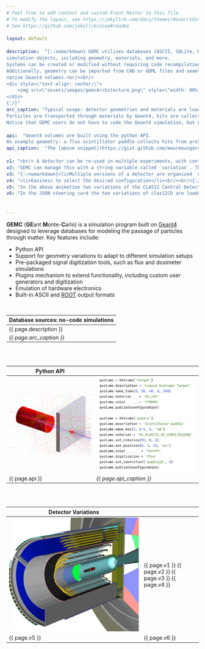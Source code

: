 ```yaml
---
# Feel free to add content and custom Front Matter to this file.
# To modify the layout, see https://jekyllrb.com/docs/themes/#overriding-theme-defaults
# See https://github.com/jekyll/minima#readme

layout: default

description:  "{::nomarkdown} GEMC utilizes databases (ASCII, SQLite, MySQL) to dynamically create Geant4 
simulation objects, including geometry, materials, and more. 
Systems can be created or modified without requiring code recompilation. 
Additionally, geometry can be imported from CAD or GDML files and seamlessly integrated with 
native Geant4 volumes.<br/><br/>
<div style=\"text-align: center;\">
    <img src=\"assets/images/gemcArchitecture.png\" style=\"width: 80%;\" />
</div>
{:/}"
arc_caption: "Typical usage: detector geometries and materials are loaded from various databases sources.
Particles are transported through materials by Geant4, hits are collected and digitized, and output(s) are created.
Notice that GEMC users do not have to code the Geant4 simulation, but only the detector geometry and materials."

api:  "Geant4 volumes are built using the python API.
An example geometry: a flux scintillator paddle collects hits from protons impinging on a liquid hydrogen target"
api_caption:  "The [above snippet](https://gist.github.com/maureeungaro/8e8616b388d65df0c8168a6b205f0c43) is the only code needed to build the geometry and record all tracks hitting the paddle."

v1: "<br/> A detector can be re-used in multiple experiments, with configuration changes such as shifts components, changes of materials, addition or removal of certain volumes.<br/><br/>"
v2: "GEMC can manage this with a string variable called `variation`. This has the advantages:<br/><br/>"
v3: "{::nomarkdown}<li>Multiple versions of a detector are organized  using a single string</li>"
v4: "<li>Easiness to select the desired configuration</li><br/><br/>{:/}"
v5: "In the above animation two variations of the CLAS12 Central Detector (*clas12CD*) are shown. The geometries are identical except for the position of the target. <br/>"
v6: "In the JSON steering card the two variations of clas12CD are loaded by specifying the variation name: <br/><br/> <font size=\"2\"> { \"system\": \"clas12CD\", \"variation\": \"nominal\" } <br/>  { \"system\": \"clas12CD\", \"variation\": \"targetShift\" }</font>"


---
```


**GEMC** (**GE**ant **M**onte-**C**arlo) is a simulation program built on [Geant4](https://geant4.web.cern.ch)
 designed to leverage databases for modeling the passage of particles through matter. Key features include:<br/>

- Python API
- Support for geometry variations to adapt to different simulation setups
- Pre-packaged signal digitization tools, such as flux and dosimeter simulations
- Plugins mechanism to extend functionality, including custom user generators and digitization
- Emulation of hardware electronics
- Built-in ASCII and [ROOT](https://root.cern) output formats

<br/>

| Database sources: no-code simulations |             
|---------------------------------------|
| {{ page.description }}                |
| *{{ page.arc_caption }}*              |

<br/><br/>

| Python API        |                          |
|-------------------|--------------------------|
| ![gemcExamplePic] | ![gemcCodeExample]       |
| {{ page.api }}    | *{{ page.api_caption }}* |

<br/><br/>

| Detector Variations |                                                         |
|---------------------|---------------------------------------------------------|
| ![clas12v]          | {{ page.v1 }} {{ page.v2 }} {{ page.v3 }} {{ page.v4 }} |
| {{ page.v5 }}       | {{ page.v6 }}                                           |

<br/><br/>



[gemcCodeExample]: assets/images/pythonAPI.png

[gemcExamplePic]: assets/images/pythonAPIGeo.png

[clas12v]: assets/images/clas12v.gif

